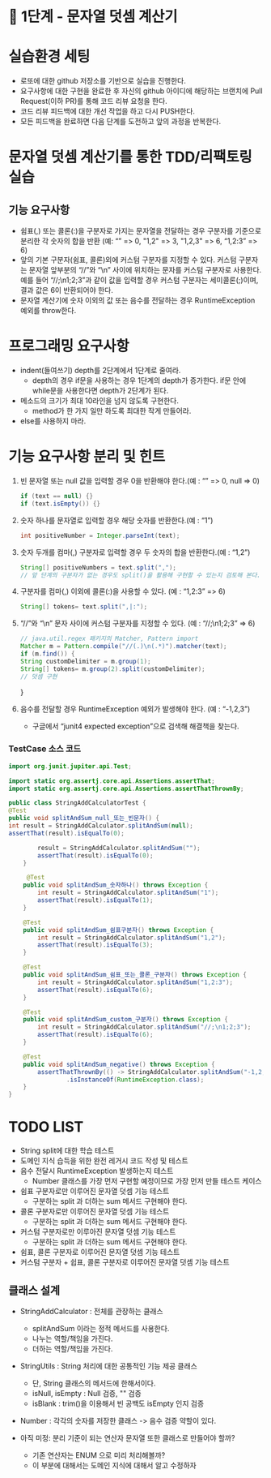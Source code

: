 # 🚀 1단계 - 문자열 덧셈 계산기 
# 실습환경 세팅
* 로또에 대한 github 저장소를 기반으로 실습을 진행한다.
* 요구사항에 대한 구현을 완료한 후 자신의 github 아이디에 해당하는 브랜치에 Pull Request(이하 PR)를 통해 코드 리뷰 요청을 한다.
* 코드 리뷰 피드백에 대한 개선 작업을 하고 다시 PUSH한다.
* 모든 피드백을 완료하면 다음 단계를 도전하고 앞의 과정을 반복한다.

# 문자열 덧셈 계산기를 통한 TDD/리팩토링 실습
## 기능 요구사항
* 쉼표(,) 또는 콜론(:)을 구분자로 가지는 문자열을 전달하는 경우 구분자를 기준으로 분리한 각 숫자의 합을 반환 (예: “” => 0, "1,2" => 3, "1,2,3" => 6, “1,2:3” => 6)
* 앞의 기본 구분자(쉼표, 콜론)외에 커스텀 구분자를 지정할 수 있다. 커스텀 구분자는 문자열 앞부분의 “//”와 “\n” 사이에 위치하는 문자를 커스텀 구분자로 사용한다. 예를 들어 “//;\n1;2;3”과 같이 값을 입력할 경우 커스텀 구분자는 세미콜론(;)이며, 결과 값은 6이 반환되어야 한다.
* 문자열 계산기에 숫자 이외의 값 또는 음수를 전달하는 경우 RuntimeException 예외를 throw한다.

# 프로그래밍 요구사항
* indent(들여쓰기) depth를 2단계에서 1단계로 줄여라.
  * depth의 경우 if문을 사용하는 경우 1단계의 depth가 증가한다. if문 안에 while문을 사용한다면 depth가 2단계가 된다.
* 메소드의 크기가 최대 10라인을 넘지 않도록 구현한다.
  * method가 한 가지 일만 하도록 최대한 작게 만들어라.
* else를 사용하지 마라.

# 기능 요구사항 분리 및 힌트
1. 빈 문자열 또는 null 값을 입력할 경우 0을 반환해야 한다.(예 : “” => 0, null => 0)
   ```java
   if (text == null) {}
   if (text.isEmpty()) {}
   ```
2. 숫자 하나를 문자열로 입력할 경우 해당 숫자를 반환한다.(예 : “1”)
    ```java   
    int positiveNumber = Integer.parseInt(text);
    ```
3. 숫자 두개를 컴마(,) 구분자로 입력할 경우 두 숫자의 합을 반환한다.(예 : “1,2”)
   ```java
   String[] positiveNumbers = text.split(","); 
   // 앞 단계의 구분자가 없는 경우도 split()을 활용해 구현할 수 있는지 검토해 본다.
   ```   

4. 구분자를 컴마(,) 이외에 콜론(:)을 사용할 수 있다. (예 : “1,2:3” => 6)
   ```java
   String[] tokens= text.split(",|:");
   ```
5. “//”와 “\n” 문자 사이에 커스텀 구분자를 지정할 수 있다. (예 : “//;\n1;2;3” => 6)
   ```java
   // java.util.regex 패키지의 Matcher, Pattern import
   Matcher m = Pattern.compile("//(.)\n(.*)").matcher(text);
   if (m.find()) {
   String customDelimiter = m.group(1);
   String[] tokens= m.group(2).split(customDelimiter);
   // 덧셈 구현
   ```
   }
6. 음수를 전달할 경우 RuntimeException 예외가 발생해야 한다. (예 : “-1,2,3”)
   * 구글에서 “junit4 expected exception”으로 검색해 해결책을 찾는다.

### TestCase 소스 코드
```java
import org.junit.jupiter.api.Test;

import static org.assertj.core.api.Assertions.assertThat;
import static org.assertj.core.api.Assertions.assertThatThrownBy;

public class StringAddCalculatorTest {
@Test
public void splitAndSum_null_또는_빈문자() {
int result = StringAddCalculator.splitAndSum(null);
assertThat(result).isEqualTo(0);

        result = StringAddCalculator.splitAndSum("");
        assertThat(result).isEqualTo(0);
    }

     @Test
    public void splitAndSum_숫자하나() throws Exception {
        int result = StringAddCalculator.splitAndSum("1");
        assertThat(result).isEqualTo(1);
    }

    @Test
    public void splitAndSum_쉼표구분자() throws Exception {
        int result = StringAddCalculator.splitAndSum("1,2");
        assertThat(result).isEqualTo(3);
    }

    @Test
    public void splitAndSum_쉼표_또는_콜론_구분자() throws Exception {
        int result = StringAddCalculator.splitAndSum("1,2:3");
        assertThat(result).isEqualTo(6);
    }

    @Test
    public void splitAndSum_custom_구분자() throws Exception {
        int result = StringAddCalculator.splitAndSum("//;\n1;2;3");
        assertThat(result).isEqualTo(6);
    }

    @Test
    public void splitAndSum_negative() throws Exception {
        assertThatThrownBy(() -> StringAddCalculator.splitAndSum("-1,2,3"))
                .isInstanceOf(RuntimeException.class);
    }
}
```
      
# TODO LIST       
* String split에 대한 학습 테스트      
* 도메인 지식 습득을 위한 완전 레거시 코드 작성 및 테스트          
* 음수 전달시 RuntimeException 발생하는지 테스트 
  * Number 클래스를 가장 먼저 구현할 예정이므로 가장 먼저 만들 테스트 케이스 
* 쉼표 구분자로만 이루어진 문자열 덧셈 기능 테스트
  * 구분하는 split 과 더하는 sum 메서드 구현해야 한다.   
* 콜론 구분자로만 이루어진 문자열 덧셈 기능 테스트
  * 구분하는 split 과 더하는 sum 메서드 구현해야 한다.
* 커스텀 구분자로만 이루아진 문자열 덧셈 기능 테스트 
  * 구분하는 split 과 더하는 sum 메서드 구현해야 한다.
* 쉼표, 콜론 구분자로 이루어진 문자열 덧셈 기능 테스트 
* 커스텀 구분자 + 쉽표, 콜론 구분자로 이루어진 문자열 덧셈 기능 테스트 
  
## 클래스 설계 
* StringAddCalculator : 전체를 관장하는 클래스    
    * splitAndSum 이라는 정적 메서드를 사용한다.
    * 나누는 역할/책임을 가진다. 
    * 더하는 역할/책임을 가진다.  
* StringUtils : String 처리에 대한 공통적인 기능 제공 클래스 
    * 단, String 클래스의 메서드에 한해서이다.
    * isNull, isEmpty : Null 검증, "" 검증
    * isBlank : trim()을 이용해서 빈 공백도 isEmpty 인지 검증
* Number : 각각의 숫자를 저장한 클래스 -> 음수 검증 약할이 있다.   

* 아직 미정: 분리 기준이 되는 연산자 문자열 또한 클래스로 만들어야 할까?  
    * 기존 연산자는 ENUM 으로 미리 처리해볼까?   
    * 이 부분에 대해서는 도메인 지식에 대해서 알고 수정하자  

